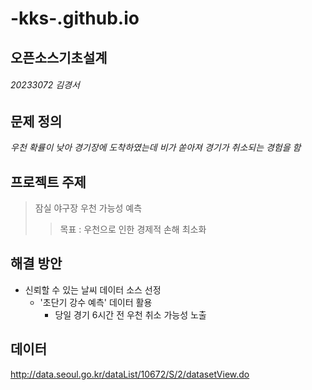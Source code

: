 # -kks-.github.io


오픈소스기초설계
----------------
###### 20233072 김경서

문제 정의
----------
*우천 확률이 낮아 경기장에 도착하였는데 비가 쏟아져 경기가 취소되는 경험을 함*

프로젝트 주제
-------------
> 잠실 야구장 우천 가능성 예측
>  > 목표 : 우천으로 인한 경제적 손해 최소화

해결 방안
-----------
* 신뢰할 수 있는 날씨 데이터 소스 선정
  * '초단기 강수 예측' 데이터 활용
    * 당일 경기 6시간 전 우천 취소 가능성 노출
   
데이터
------
<http://data.seoul.go.kr/dataList/10672/S/2/datasetView.do>
